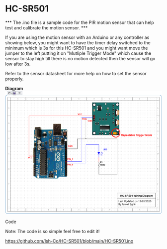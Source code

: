 # HC-SR501
*** The .ino file is a sample code for the PIR motion sensor that can help test and calibrate the motion sensor. ***

If you are using the motion sensor with an Arduino or any controller as showing below, you might want to have the timer delay switched to the minimum which is 3s for this HC-SR501 and you might want move the jumper to the left putting it on "Mutliple Trigger Mode" which cause the sensor to stay high till there is no motion detected then the sensor will go low after 3s.

Refer to the sensor datasheet for more help on how to set the sensor properly.

**Diagram**
![alt text](https://github.com/Ish-Co/HC-SR501/blob/main/HC-SR501%20Wiring%20diagram.png)

Code 

Note: The code is so simple feel free to edit it!

https://github.com/Ish-Co/HC-SR501/blob/main/HC-SR501.ino
